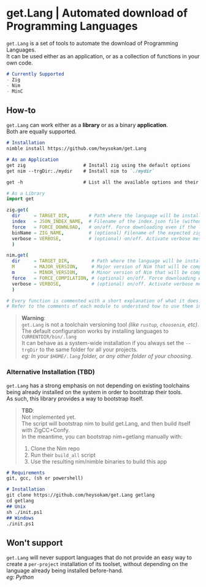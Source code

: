 # get.Lang | Automated download of Programming Languages
`get.Lang` is a set of tools to automate the download of Programming Languages.  
It can be used either as an application, or as a collection of functions in your own code.  

```md
# Currently Supported
- Zig
- Nim
- MinC
```

## How-to
`get.Lang` can work either as a **library** or as a binary **application**.  
Both are equally supported.

```md
# Installation
nimble install https://github.com/heysokam/get.Lang
```

```md
# As an Application
get zig                     # Install zig using the default options
get nim --trgDir:./mydir    # Install nim to `./mydir`

get -h                      # List all the available options and their defaults
```

```nim
# As a Library
import get

zig.get(
  dir     = TARGET_DIR,       # Path where the language will be installed
  index   = JSON_INDEX_NAME,  # Filename of the index.json file (without its folder)
  force   = FORCE_DOWNLOAD,   # on/off. Force downloading even if the lang already exists at TARGET_DIR
  binName = ZIG_NAME,         # (optional) Filename of the expected zig binary file (without its folder)
  verbose = VERBOSE,          # (optional) on/off. Activate verbose messages of the process
  )

nim.get(
  dir     = TARGET_DIR,        # Path where the language will be installed
  M       = MAJOR_VERSION,     # Major version of Nim that will be compiled. Must have a valid branch named `version-M-m`
  m       = MINOR_VERSION,     # Minor version of Nim that will be compiled. Must have a valid branch named `version-M-m`
  force   = FORCE_COMPILATION, # (optional) on/off. Force downloading even if the lang already cloned+compiled into TARGET_DIR
  verbose = VERBOSE,           # (optional) on/off. Activate verbose messages of the process
  )

# Every function is commented with a short explanation of what it does.
# Refer to the comments of each module to understand how to use them in your own code.
```

> **Warning**:  
> `get.Lang` is not a toolchain versioning tool _(like `rustup`, `choosenim`, etc)_.  
> The default configuration works by installing languages to `CURRENTDIR/bin/.lang`  
> It can behave as a system-wide installation if you always set the `--trgDir` to the same folder for all your projects.  
> _eg: In your `$HOME/.lang` folder, or any other folder of your choosing_.  

### Alternative Installation (TBD)
`get.Lang` has a strong emphasis on not depending on existing toolchains being already installed on the system in order to bootstrap their tools.  
As such, this library provides a way to bootstrap itself.  

> **TBD**:  
> Not implemented yet.  
> The script will bootstrap nim to build get.Lang, and then build itself with ZigCC+Confy.  
> In the meantime, you can bootstrap nim+getlang manually with:  
> 1. Clone the Nim repo  
> 2. Run their `build_all` script  
> 3. Use the resulting nim/nimble binaries to build this app  

```md
# Requirements
git, gcc, (sh or powershell)

# Installation
git clone https://github.com/heysokam/get.Lang getlang
cd getlang
## Unix
sh ./init.ps1
## Windows
./init.ps1
```

## Won't support
`get.Lang` will never support languages that do not provide an easy way to create a `per-project` installation of its toolset, without depending on the language already being installed before-hand.  
_eg: Python_

